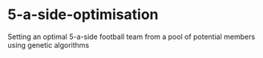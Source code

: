 # 5-a-side-optimisation
Setting an optimal 5-a-side football team from a pool of potential members using genetic algorithms
